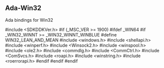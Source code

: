 ## Ada-Win32
Ada bindings for Win32

\#include <SDKDDKVer.h>
\#if (_MSC_VER >= 1900)
    \#ifdef _WIN64
        #if _WIN32_WINNT >= _WIN32_WINNT_WINBLUE
            #define WIN32_LEAN_AND_MEAN
            #include <windows.h>
            #include <shellapi.h>
            #include <winperf.h>
            #include <Winsock2.h>
            #include <winspool.h>
            #include <ole2.h>
            #include <commdlg.h>
            #include <CommCtrl.h>
            #include <ComSvcs.h>
            #include <roapi.h>
            #include <winstring.h>
            #include <roerrorapi.h>
        #endif
    #endif
#endif
